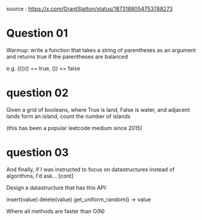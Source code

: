 source : https://x.com/GrantSlatton/status/1873188054753788273


# Question 01

Warmup: write a function that takes a string of parentheses as an argument and returns true if the parentheses are balanced

e.g. (())() == true, ()) == false


# question 02
Given a grid of booleans, where True is land, False is water, and adjacent lands form an island, count the number of islands

(this has been a popular leetcode medium since 2015)

# question 03
And finally, if I was instructed to focus on datastructures instead of algorithms, I'd ask… [cont]

Design a datastructure that has this API:

insert(value)
delete(value)
get_uniform_random() -> value

Where all methods are faster than O(N)
